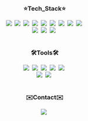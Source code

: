 

<h3 align="center">⭐Tech_Stack⭐</h3>
  <div align="center">
<img src="https://img.shields.io/badge/react-20232a.svg?style=for-the-badge&logo=react&logoColor=61DAFB"/>&nbsp
<img src="https://img.shields.io/badge/javascript-20232a.svg?style=for-the-badge&logo=javascript&logoColor=#F7DF1E"/>&nbsp
<img src="https://img.shields.io/badge/html5-20232a.svg?style=for-the-badge&logo=html5&logoColor=#E34F26"/>&nbsp
<img src="https://img.shields.io/badge/styledcomponents-20232a.svg?style=for-the-badge&logo=styledcomponents&logoColor=#DB7093"/>&nbsp
<img src="https://img.shields.io/badge/css3-20232a.svg?style=for-the-badge&logo=css3&logoColor=#1572B6"/>&nbsp
<img src="https://img.shields.io/badge/androidstudio-20232a.svg?style=for-the-badge&logo=androidstudio&logoColor=#3DDC84"/>&nbsp
<img src="https://img.shields.io/badge/springboot-20232a.svg?style=for-the-badge&logo=springboot&logoColor=6DB33F"/>&nbsp
<img src="https://img.shields.io/badge/spring-20232a.svg?style=for-the-badge&logo=spring&logoColor=#6DB33F"/>&nbsp
<img src="https://img.shields.io/badge/FastAPI-20232a.svg?style=for-the-badge&logo=FastAPI&logoColor=#009688"/>&nbsp
</div>
<div align="center">
<img src="https://img.shields.io/badge/scikitlearn-20232a.svg?style=for-the-badge&logo=scikitlearn&logoColor=#F7931E"/>&nbsp
<img src="https://img.shields.io/badge/pandas-20232a.svg?style=for-the-badge&logo=pandas&logoColor=#150458"/>&nbsp
<img src="https://img.shields.io/badge/python-20232a.svg?style=for-the-badge&logo=python&logoColor=#3776AB"/>&nbsp
</div>
<br>
<h3 align="center">🛠️Tools🛠️</h3>
  <div align="center">
<img src="https://img.shields.io/badge/git-20232a.svg?style=for-the-badge&logo=git&logoColor=#F05032"/>&nbsp
<img src="https://img.shields.io/badge/github-20232a.svg?style=for-the-badge&logo=github&logoColor=#181717"/>&nbsp
<img src="https://img.shields.io/badge/notion-20232a.svg?style=for-the-badge&logo=notion&logoColor=#000000"/>&nbsp
<img src="https://img.shields.io/badge/notion-20232a.svg?style=for-the-badge&logo=notion&logoColor=#000000"/>&nbsp
<img src="https://img.shields.io/badge/figma-20232a.svg?style=for-the-badge&logo=figma&logoColor=#F24E1E"/>&nbsp
  </div>
   <div align="center">
<img src="https://img.shields.io/badge/intellijidea-20232a.svg?style=for-the-badge&logo=intellijidea&logoColor=#000000"/>&nbsp
<img src="https://img.shields.io/badge/jupyter-20232a.svg?style=for-the-badge&logo=jupyter&logoColor=#F37626"/>&nbsp
   </div>
<br>
<h3 align="center">✉️Contact✉️</h3>
<div align="center">
<img src="https://img.shields.io/badge/cherry1224@sookmyung.ac.kr-20232a.svg?style=for-the-badge&logo=gmail&logoColor=#EA4335"/>&nbsp
</div>
